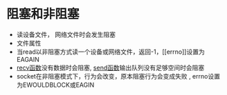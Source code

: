 # 阻塞和非阻塞

- 读设备文件， 网络文件时会发生阻塞
- 文件属性
- 当read以非阻塞方式读一个设备或网络文件，返回-1，[[errno]]设置为EAGAIN
- [recv函数](Linux_Socket_API_send_recv.md)没有数据时会阻塞, [send函数](Linux_Socket_API_send_recv.md)输出队列没有足够空间时会阻塞
- socket在非阻塞模式下，行为会改变，原本阻塞行为会变成失败 , errno设置为EWOULDBLOCK或EAGIN